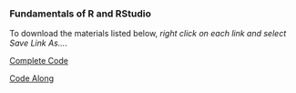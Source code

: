 ### Fundamentals of R and RStudio

To download the materials listed below, *right click on each link and select Save Link As...*.

<a href="https://raw.githubusercontent.com/DanielleQuinn/DataScienceSeries/main/01_Fundamentals/fundamentals_COMPLETE.R" download>Complete Code</a>

<a href="https://raw.githubusercontent.com/DanielleQuinn/DataScienceSeries/main/01_Fundamentals/fundamentals_CODEALONG.R" download>Code Along</a>
